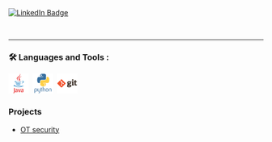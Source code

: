 [//]: # (Badge Info Links)
<div id="badges">
  <a href="https://www.linkedin.com/in/lukasmay">
    <img src="https://img.shields.io/badge/LinkedIn-blue?style=for-the-badge&logo=linkedin&logoColor=white" alt="LinkedIn Badge"/>
  </a>
</div>

[//]: # (Profile Views Counter)
<img src="https://komarev.com/ghpvc/?username=lukasmay&style=flat-square&color=blue" alt=""/>



---

### :hammer_and_wrench: Languages and Tools :
<div>
  <img src="https://github.com/devicons/devicon/blob/master/icons/java/java-original-wordmark.svg" title="Java" alt="Java" width="40" height="40"/>&nbsp;
  <img src="https://github.com/devicons/devicon/blob/master/icons/python/python-original-wordmark.svg" title="Python" alt="Python" width="40" height="40"/>&nbsp;
  <img src="https://github.com/devicons/devicon/blob/master/icons/git/git-original-wordmark.svg" title="Git" **alt="Git" width="40" height="40"/>
  
</div>

### Projects
- [OT security]([url](https://github.com/lucasdbrown/ot_security_project))
